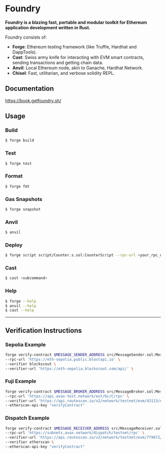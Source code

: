 # Foundry

**Foundry is a blazing fast, portable and modular toolkit for Ethereum application development written in Rust.**

Foundry consists of:

- **Forge**: Ethereum testing framework (like Truffle, Hardhat and DappTools).
- **Cast**: Swiss army knife for interacting with EVM smart contracts, sending transactions and getting chain data.
- **Anvil**: Local Ethereum node, akin to Ganache, Hardhat Network.
- **Chisel**: Fast, utilitarian, and verbose solidity REPL.

## Documentation

https://book.getfoundry.sh/

## Usage

### Build

```sh {"vsls_cell_id":"9090b8ff-772e-4dec-a2e8-2074842a76f9"}
$ forge build
```

### Test

```sh {"vsls_cell_id":"749589ed-af3e-44dd-bea2-bdc404ab60df"}
$ forge test
```

### Format

```sh {"vsls_cell_id":"5bed4ddb-47dc-47f0-ac9b-cf701320dc4a"}
$ forge fmt
```

### Gas Snapshots

```sh {"vsls_cell_id":"3e291153-7a5e-4dd4-ad71-37b32f258a90"}
$ forge snapshot
```

### Anvil

```sh {"vsls_cell_id":"00fa354c-4e74-47be-86ec-134dac591e72"}
$ anvil
```

### Deploy

```sh {"vsls_cell_id":"7f7f3d56-bc03-4831-97ba-072cb54e77e0"}
$ forge script script/Counter.s.sol:CounterScript --rpc-url <your_rpc_url> --private-key <your_private_key>
```

### Cast

```sh {"vsls_cell_id":"c2285952-1722-47e8-842b-e2ec900ac54d"}
$ cast <subcommand>
```

### Help

```sh {"vsls_cell_id":"3f0eea6c-def2-4e0f-b9e5-8920d4ce91eb"}
$ forge --help
$ anvil --help
$ cast --help
```

---

## Verification Instructions

### Sepolia Example

```sh {"vsls_cell_id":"b1f560af-01d4-43ab-98b2-806c5a776df5"}
forge verify-contract $MESSAGE_SENDER_ADDRESS src/MessageSender.sol:MessageSender \
--rpc-url 'https://eth-sepolia.public.blastapi.io' \
--verifier blockscout \
--verifier-url 'https://eth-sepolia.blockscout.com/api/' \
```

### Fuji Example

```sh {"vsls_cell_id":"df94dbac-1d2b-4412-985f-4f836fa8a861"}
forge verify-contract $MESSAGE_BROKER_ADDRESS src/MessageBroker.sol:MessageBroker \
--rpc-url 'https://api.avax-test.network/ext/bc/C/rpc' \
--verifier-url 'https://api.routescan.io/v2/network/testnet/evm/43113/etherscan' \
--etherscan-api-key "verifyContract"
```

### Dispatch Example

```sh {"vsls_cell_id":"a78fdace-4b21-4b9d-9cad-a89df687956d"}
forge verify-contract $MESSAGE_RECEIVER_ADDRESS src/MessageReceiver.sol:MessageReceiver \
--rpc-url 'https://subnets.avax.network/dispatch/testnet/rpc' \
--verifier-url 'https://api.routescan.io/v2/network/testnet/evm/779672/etherscan' \
--verifier etherscan \
--etherscan-api-key "verifyContract"
```